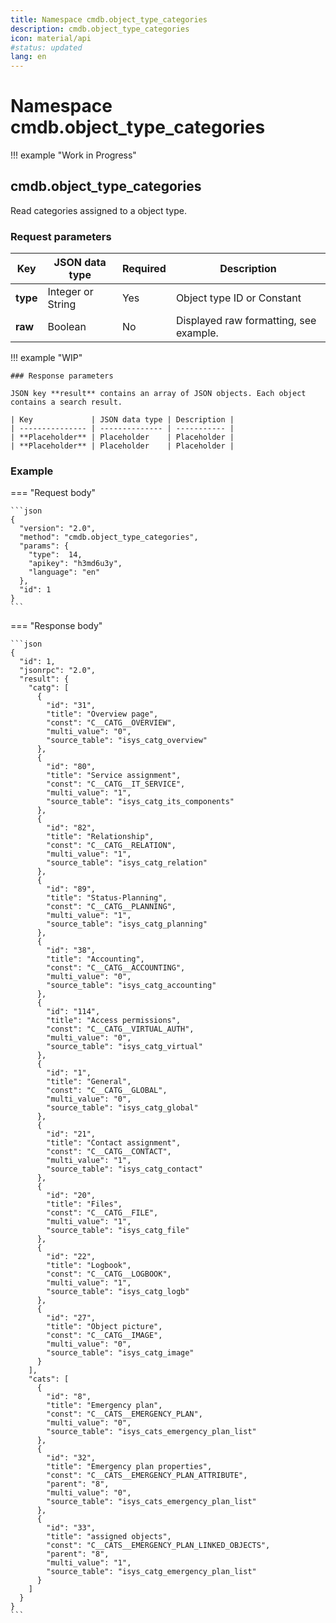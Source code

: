 ```yaml
---
title: Namespace cmdb.object_type_categories
description: cmdb.object_type_categories
icon: material/api
#status: updated
lang: en
---
```


# Namespace cmdb.object_type_categories

!!! example "Work in Progress"

## cmdb.object_type_categories

Read categories assigned to a object type.

### Request parameters

| Key      | JSON data type    | Required | Description                            |
| -------- | ----------------- | -------- | -------------------------------------- |
| **type** | Integer or String | Yes      | Object type ID or Constant             |
| **raw**  | Boolean           | No       | Displayed raw formatting, see example. |

!!! example "WIP"

    ### Response parameters

    JSON key **result** contains an array of JSON objects. Each object contains a search result.

    | Key             | JSON data type | Description |
    | --------------- | -------------- | ----------- |
    | **Placeholder** | Placeholder    | Placeholder |
    | **Placeholder** | Placeholder    | Placeholder |

### Example

=== "Request body"

    ```json
    {
      "version": "2.0",
      "method": "cmdb.object_type_categories",
      "params": {
        "type":  14,
        "apikey": "h3md6u3y",
        "language": "en"
      },
      "id": 1
    }
    ```

=== "Response body"

    ```json
    {
      "id": 1,
      "jsonrpc": "2.0",
      "result": {
        "catg": [
          {
            "id": "31",
            "title": "Overview page",
            "const": "C__CATG__OVERVIEW",
            "multi_value": "0",
            "source_table": "isys_catg_overview"
          },
          {
            "id": "80",
            "title": "Service assignment",
            "const": "C__CATG__IT_SERVICE",
            "multi_value": "1",
            "source_table": "isys_catg_its_components"
          },
          {
            "id": "82",
            "title": "Relationship",
            "const": "C__CATG__RELATION",
            "multi_value": "1",
            "source_table": "isys_catg_relation"
          },
          {
            "id": "89",
            "title": "Status-Planning",
            "const": "C__CATG__PLANNING",
            "multi_value": "1",
            "source_table": "isys_catg_planning"
          },
          {
            "id": "38",
            "title": "Accounting",
            "const": "C__CATG__ACCOUNTING",
            "multi_value": "0",
            "source_table": "isys_catg_accounting"
          },
          {
            "id": "114",
            "title": "Access permissions",
            "const": "C__CATG__VIRTUAL_AUTH",
            "multi_value": "0",
            "source_table": "isys_catg_virtual"
          },
          {
            "id": "1",
            "title": "General",
            "const": "C__CATG__GLOBAL",
            "multi_value": "0",
            "source_table": "isys_catg_global"
          },
          {
            "id": "21",
            "title": "Contact assignment",
            "const": "C__CATG__CONTACT",
            "multi_value": "1",
            "source_table": "isys_catg_contact"
          },
          {
            "id": "20",
            "title": "Files",
            "const": "C__CATG__FILE",
            "multi_value": "1",
            "source_table": "isys_catg_file"
          },
          {
            "id": "22",
            "title": "Logbook",
            "const": "C__CATG__LOGBOOK",
            "multi_value": "1",
            "source_table": "isys_catg_logb"
          },
          {
            "id": "27",
            "title": "Object picture",
            "const": "C__CATG__IMAGE",
            "multi_value": "0",
            "source_table": "isys_catg_image"
          }
        ],
        "cats": [
          {
            "id": "8",
            "title": "Emergency plan",
            "const": "C__CATS__EMERGENCY_PLAN",
            "multi_value": "0",
            "source_table": "isys_cats_emergency_plan_list"
          },
          {
            "id": "32",
            "title": "Emergency plan properties",
            "const": "C__CATS__EMERGENCY_PLAN_ATTRIBUTE",
            "parent": "8",
            "multi_value": "0",
            "source_table": "isys_cats_emergency_plan_list"
          },
          {
            "id": "33",
            "title": "assigned objects",
            "const": "C__CATS__EMERGENCY_PLAN_LINKED_OBJECTS",
            "parent": "8",
            "multi_value": "1",
            "source_table": "isys_catg_emergency_plan_list"
          }
        ]
      }
    }
    ```
